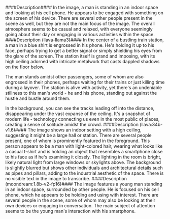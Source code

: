####Description####
In the image, a man is standing in an indoor space and looking at his cell phone. He appears to be engaged with something on the screen of his device. There are several other people present in the scene as well, but they are not the main focus of the image. The overall atmosphere seems to be casual and relaxed, with everyone seemingly going about their day or engaging in various activities within the space.
####Description (llava-llama3)####
In the center of a bustling train station, a man in a blue shirt is engrossed in his phone. He's holding it up to his face, perhaps trying to get a better signal or simply shielding his eyes from the glare of the screen. The station itself is grand and imposing, with its high ceiling adorned with intricate metalwork that casts dappled shadows on the floor below.

The man stands amidst other passengers, some of whom are also engrossed in their phones, perhaps waiting for their trains or just killing time during a layover. The station is alive with activity, yet there's an undeniable stillness to this man's world - he and his phone, standing out against the hustle and bustle around them.

In the background, you can see the tracks leading off into the distance, disappearing under the vast expanse of the ceiling. It's a snapshot of modern life - technology connecting us even in the most public of places, creating a sense of solitude amidst the crowd.
####Description (llava:34b-v1.6)####
The image shows an indoor setting with a high ceiling, suggesting it might be a large hall or station. There are several people present, one of whom is prominently featured in the foreground. This person appears to be a man with light-colored hair, wearing what looks like a casual t-shirt and is holding an object that resembles a smartphone close to his face as if he's examining it closely. The lighting in the room is bright, likely natural light from large windows or skylights above. The background is slightly blurred but shows other individuals and architectural details such as pipes and pillars, adding to the industrial aesthetic of the space. There is no visible text in the image to transcribe.
####Description (moondream:1.8b-v2-fp16)####
The image features a young man standing in an indoor space, surrounded by other people. He is focused on his cell phone, which he appears to be holding and using with interest. There are several people in the scene, some of whom may also be looking at their own devices or engaging in conversation. The main subject of attention seems to be the young man's interaction with his smartphone.
